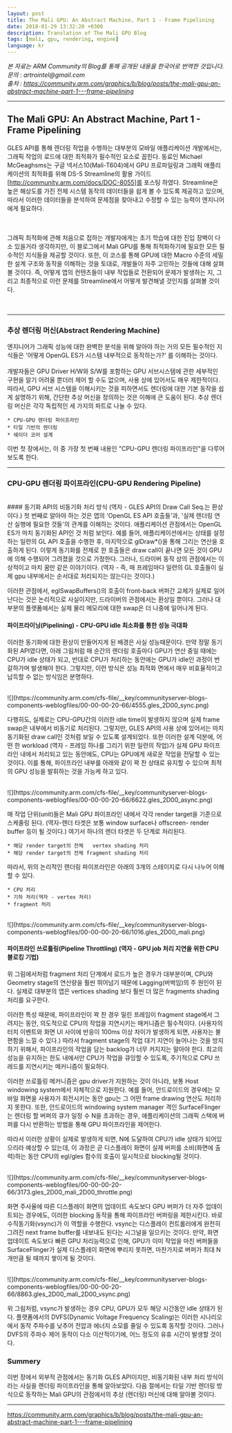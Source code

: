 ```yaml
---
layout: post
title: The Mali GPU: An Abstract Machine, Part 1 - Frame Pipelining
date: 2018-01-29 13:32:20 +0300
description: Translation of The Mali GPU Blog
tags: [mali, gpu, rendering, engine]
language: kr
---
```


_본 자료는 ARM Community의 Blog를 통해 공개된 내용을 한국어로 번역한 것입니다._  
_문의 : artrointel@gmail.com_  
_출처 : https://community.arm.com/graphics/b/blog/posts/the-mali-gpu-an-abstract-machine-part-1---frame-pipelining_  

----------------------------------------------------------------------------------------------------------------------------------

## The Mali GPU: An Abstract Machine, Part 1 - Frame Pipelining  
  
  GLES API를 통해 렌더링 작업을 수행하는 대부분의 모바일 애플리케이션 개발에서는, 그래픽 작업의 로드에 대한 최적화가 필수적인 요소로 꼽힌다.
  동료인 Michael McGeaghsms는 구글 넥서스10(Mali-T604)에서 GPU 프로파일링과 그래픽 애플리케이션의 최적화를 위해 DS-5 Streamline의 활용 가이드
  [http://community.arm.com/docs/DOC-8055]를 포스팅 하였다. Streamline은 높은 해상도를 가진 전체 시스템 동작의 데이터들을 쉽게 볼 수 있도록
  제공하고 있으며, 따라서 이러한 데이터들을 분석하여 문제점을 찾아내고 수정할 수 있는 능력이 엔지니어에게 필요하다.  
<br><br>

  그래픽 최적화에 관해 처음으로 접하는 개발자에게는 초기 학습에 대한 진입 장벽이 다소 있을거라 생각하지만, 이 블로그에서 Mali GPU를 통해
  최적화하기에 필요한 모든 필수적인 지식들을 제공할 것이다. 또한, 이 코스를 통해 GPU에 대한 Macro 수준의 세밀한 설계 구조와
  동작을 이해하는 것을 토대로, 개발들이 자주 고민하는 것들에 대해 살펴볼 것이다. 즉, 어떻게 앱의 컨텐츠들이 내부 작업들로 전환되어 문제가 
  발생하는 지, 그리고 최종적으로 이런 문제를 Streamline에서 어떻게 발견해낼 것인지를 살펴볼 것이다.  
<br><br>

----------------------------------------------------------------------------------------------------------------------------------

### 추상 렌더링 머신(Abstract Rendering Machine)
  
  엔지니어가 그래픽 성능에 대한 완벽한 분석을 위해 알아야 하는 거의 모든 필수적인 지식들은 '어떻게 OpenGL ES가 시스템 내부적으로 동작하는가?'
  를 이해하는 것이다.  
<br>
  개발자들은 GPU Driver H/W와 S/W를 포함하는 GPU 서브시스템에 관한 세부적인 구현을 알기 어려울 뿐더러 제어 할 수도 없으며, 사용 상에 있어서도
  매우 제한적이다. 따라서, GPU 서브 시스템을 이해시키는 것을 피하면서도 렌더링에 대한 기본 동작을 쉽게 설명하기 위해, 간단한 추상 머신을
  정의하는 것은 이해에 큰 도움이 된다. 추상 렌더링 머신은 각각 독립적인 세 가지의 파트로 나눌 수 있다.
<br>

```
* CPU-GPU 렌더링 파이프라인
* 타일 기반의 렌더링
* 쉐이더 코어 설계
```

  이번 첫 장에서는, 이 중 가장 첫 번째 내용인 "CPU-GPU 렌더링 파이프라인"을 다루어보도록 한다.

----------------------------------------------------------------------------------------------------------------------------------

### CPU-GPU 렌더링 파이프라인(CPU-GPU Rendering Pipeline)
<br>
#### 동기화 API의 비동기화 처리 방식 (역자 - GLES API의 Draw Call Seq.는 환상이다.)
  첫 번째로 알아야 하는 것은 앱의 'OpenGL ES API 호출들'과, '실제 렌더링 연산 실행에 필요한 것들'의 관계를 이해하는 것이다.
  애플리케이션 관점에서는 OpenGL ES가 마치 동기화된 API인 것 처럼 보인다. 예를 들어, 애플리케이션에서는 상태를 설정하는 일련의 GL API 호출을 
  수행한 후, 마지막으로 glDraw*()을 통해 그리는 연산을 호출하게 된다. 
  이렇게 동기화를 전제로 한 호출들은 draw call이 끝나면 모든 것이 GPU에 의해 수행되어 그려졌을 것으로 가정한다. 그러나, 드라이버 동작 상의
  관점에서는 이상적이고 마치 꿈만 같은 이야기이다. (역자 - 즉, 매 프레임마다 일련의 GL 호출들이 실제 gpu 내부에서는 순서대로 처리되지는 않는다는 것이다.)
  
  이러한 관점에서, eglSwapBuffers()의 호출이 front-back 버퍼간 교체가 실제로 일어난다는 것은 논리적으로 사실이지만, 드라이버의 관점에서는 환상일 뿐이다.
  그러나 대부분의 플랫폼에서는 실제 물리 메모리에 대한 swap은 더 나중에 일어나게 된다.
<br>
#### 파이프라이닝(Pipelining) - CPU-GPU idle 최소화를 통한 성능 극대화
  이러한 동기화에 대한 환상이 만들어지게 된 배경은 사실 성능때문이다. 만약 정말 동기화된 API였다면, 아래 그림처럼 매 순간의 렌더링 호출마다
  GPU가 연산 중일 때에는 CPU가 idle 상태가 되고, 반대로 CPU가 처리하는 동안에는 GPU가 idle인 과정이 번갈하가며 발생해야 한다.
  그렇지만, 이런 방식은 성능 최적화 면에서 매우 비효율적이고 납득할 수 없는 방식임은 분명하다.
  
<br>
![](https://community.arm.com/cfs-file/__key/communityserver-blogs-components-weblogfiles/00-00-00-20-66/4555.gles_2D00_sync.png)
<br>
  
  다행히도, 실제로는 CPU-GPU간의 이러한 idle time이 발생하지 않으며 실제 frame swap은 내부에서 비동기로 처리된다. 그렇지만, GLES API의
  사용 상에 있어서는 마치 동기화된 draw call인 것처럼 보일 수 있도록 설계되었다. 또한 이러한 설계 덕분에, 
  어떤 한 workload (역자 - 프레임 하나를 그리기 위한 일련의 작업)가 실제 GPU 파이프라인 내에서 처리되고 있는 동안에도, CPU는 GPU에게 새로운 작업을 
  전달할 수 있는 것이다. 이를 통해, 파이프라인 내부를 아래와 같이 꽉 찬 상태로 유지할 수 있으며 최적의 GPU 성능을 발휘하는 것을 가능케 하고 있다.
  
<br>
![](https://community.arm.com/cfs-file/__key/communityserver-blogs-components-weblogfiles/00-00-00-20-66/6622.gles_2D00_async.png)
<br>
  
  매 작업 단위(unit)들은 Mali GPU 파이프라인 내에서 각각 render target을 기준으로 스케줄링 된다. (역자-렌더 타겟은 보통 window surface나 offscreen-
  render buffer 등이 될 것이다.) 여기서 하나의 렌더 타겟은 두 단계로 처리된다.
  
```
* 해당 render target의 전체   vertex shading 처리
* 해당 render target의 전체 fragment shading 처리
```

따라서, 위의 논리적인 렌더링 파이프라인은 아래의 3개의 스테이지로 다시 나누어 이해할 수 있다.
```
* CPU 처리
* 기하 처리(역자 - vertex 처리)
* fragment 처리
```

<br>
![](https://community.arm.com/cfs-file/__key/communityserver-blogs-components-weblogfiles/00-00-00-20-66/1016.gles_2D00_mali.png)
<br>

#### 파이프라인 쓰로틀링(Pipeline Throttling) (역자 - GPU job 처리 지연을 위한 CPU 블로킹 기법)
  위 그림에서처럼 fragment 처리 단계에서 로드가 높은 경우가 대부분이며, CPU와 Geometry stage의 연산량을 훨씬 뛰어넘기 때문에 Lagging(버벅임)의
  주 원인이 된다. 실제로 대부분의 앱은 vertices shading 보다 훨씬 더 많은 fragments shading 처리를 요구한다.
  
  이러한 특성 때문에, 파이프라인이 꽉 찬 경우 밀린 프레임이 fragment stage에서 그려지는 동안, 의도적으로 CPU의 작업을 지연시키는 매커니즘은 필수적이다.
  (사용자의 터치 이벤트와 화면 UI 사이에 반응이 100ms 이상 차이가 발생하게 되면, 사용자는 불편함을 느낄 수 있다.) 
  따라서 fragment stage의 작업 대기 지연이 늘어나는 것을 방지하기 위해서, 파이프라인의 작업을 담는 backlog가 너무 커지지는 말아야 한다. 
  최고의 성능을 유지하는 한도 내에서만 CPU가 작업을 큐잉할 수 있도록, 주기적으로 CPU 쓰레드를 지연시키는 메커니즘이 필요하다.
  
  이러한 쓰로틀링 메커니즘은 gpu driver가 지원하는 것이 아니라, 보통 Host windowing system에서 자체적으로 지원한다. 예를 들어, 안드로이드의
  경우에는 모바일 화면을 사용자가 회전시키는 동안 gpu는 그 어떤 frame drawing 연산도 처리하지 못한다. 또한, 안드로이드의 windowing system manager 격인
  SurfaceFlinger는 렌더링 할 버퍼의 큐가 일정 수 N을 초과하는 경우, 애플리케이션의 그래픽 스택에 버퍼를 다시 반환하는 방법을 통해 GPU 파이프라인을 
  제어한다.
  
  따라서 이러한 상황이 실제로 발생하게 되면, N에 도달하여 CPU가 idle 상태가 되어있으리라 예상할 수 있는데, 이 과정은 곧 디스플레이 화면이
  실제 버퍼를 소비(화면에 출력)하는 동안 CPU의 egl/gles 함수의 호출이 일시적으로 blocking될 것이다.
  
<br>
![](https://community.arm.com/cfs-file/__key/communityserver-blogs-components-weblogfiles/00-00-00-20-66/3173.gles_2D00_mali_2D00_throttle.png)
<br>
  
  화면 주사율에 따른 디스플레이 화면의 업데이트 속도보다 GPU 버퍼가 더 자주 업데이트되는 경우에도, 이러한 blocking 동작을 통해 파이프라인 버퍼링을 
  제한시킨다. 바로 수직동기화(vsync)가 이 역할을 수행한다. vsync는 디스플레이 컨트롤러에게 완전히 그려진 next frame buffer를 내보내도 된다는 시그널을
  일으키는 것이다. 만약, 화면 업데이트 속도보다 빠른 GPU 처리능력으로 인해, GPU가 이미 작업을 마친 버퍼들을 SurfaceFlinger가 실제 디스플레이 화면에
  뿌리지 못하면, 마찬가지로 버퍼가 최대 N개만큼 될 때까지 쌓이게 될 것이다.
  
<br>
![](https://community.arm.com/cfs-file/__key/communityserver-blogs-components-weblogfiles/00-00-00-20-66/8863.gles_2D00_mali_2D00_vsync.png)
<br>
  
  위 그림처럼, vsync가 발생하는 경우 CPU, GPU가 모두 해당 시간동안 idle 상태가 된다. 플랫폼에서의 DVFS(Dynamic Voltage Frequency Scaling)는 이러한
  시나리오에서 동작 주파수를 낮추어 전압과 에너지 소모를 줄일 수 있도록 동작할 것이다. 그러나 DVFS의 주파수 제어 동작이 다소 이산적이기에,
  어느 정도의 유휴 시간이 발생할 것이다.

### Summery
  이번 장에서 외부적 관점에서는 동기화 GLES API이지만, 비동기화된 내부 처리 방식이라는 사실을 렌더링 파이프라인을 통해 알아보았다.
  다음 절에서는 타일 기반 렌더링 방식으로 동작하는 Mali GPU의 관점에서의 추상 (렌더링) 머신에 대해 알아볼 것이다.

  
----------------------------------------------------------------------------------------------------------------------------------

https://community.arm.com/graphics/b/blog/posts/the-mali-gpu-an-abstract-machine-part-1---frame-pipelining

